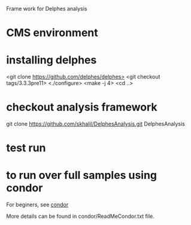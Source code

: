 Frame work for Delphes analysis

# CMS environment

<cmsrel CMSSW_8_0_4>
<cd CMSSW_8_0_4/src>
<cmsenv>

# installing delphes

<git clone https://github.com/delphes/delphes> 
<cd delphes>
<git checkout tags/3.3.3pre11>
<./configure>
<make -j 4>
<cd ..>

# checkout analysis framework

git clone https://github.com/skhalil/DelphesAnalysis.git DelphesAnalysis

# test run

<cd DelphesAnalysis>
<root -l DelphesAnalysis/RunAnalyzer.C'("FileLists/tt-4p-0-600_200PU_1.txt")'>

# to run over full samples using condor

For beginers, see [condor](http://uscms.org/uscms_at_work/physics/computing/setup/batch_systems.shtml")

<cd condor>
<ln -s ../RunAnalyzer.C RunAnalyzer.C>
<ln -s ../DelphesVLQAnalaysis.C DelphesVLQAnalaysis.C>
<ln -s ../DelphesVLQAnalaysis.h DelphesVLQAnalaysis.h>
<ln -s ../../delphes delphes>
<tar -czf delphes.tar delphes>
<python batchMaker.py>

More details can be found in condor/ReadMeCondor.txt file.

